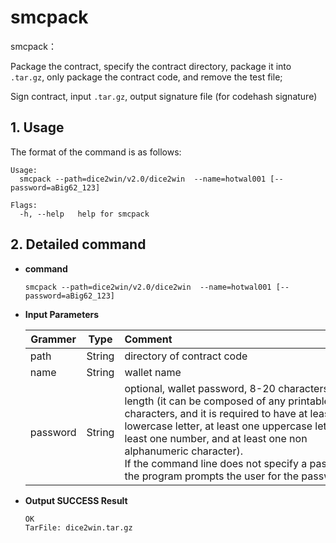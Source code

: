 
# smcpack

smcpack：

Package the contract, specify the contract directory, package it into `.tar.gz`, only package the contract code, and remove the test file;

Sign contract, input `.tar.gz`, output signature file (for codehash signature)

## 1. Usage

The format of the command is as follows:

```
Usage:
  smcpack --path=dice2win/v2.0/dice2win  --name=hotwal001 [--password=aBig62_123]

Flags:
  -h, --help   help for smcpack
```

## 2. Detailed command

- **command**

  ```
  smcpack --path=dice2win/v2.0/dice2win  --name=hotwal001 [--password=aBig62_123]
  ```

- **Input Parameters**

  | **Grammer** | **Type** | **Comment**&nbsp;&nbsp;&nbsp;&nbsp;&nbsp;&nbsp;&nbsp;&nbsp;&nbsp;&nbsp;&nbsp;&nbsp;&nbsp;&nbsp;&nbsp;&nbsp;&nbsp;&nbsp;&nbsp;&nbsp;&nbsp;&nbsp;&nbsp;&nbsp;&nbsp;&nbsp;&nbsp;&nbsp;&nbsp;&nbsp;&nbsp;&nbsp;&nbsp;&nbsp;&nbsp;&nbsp;&nbsp;&nbsp;&nbsp;&nbsp;&nbsp;&nbsp;&nbsp;&nbsp;&nbsp;&nbsp;&nbsp;&nbsp;&nbsp;&nbsp;&nbsp;&nbsp;&nbsp;&nbsp;&nbsp;&nbsp;&nbsp;&nbsp;&nbsp;&nbsp;&nbsp;&nbsp;&nbsp;&nbsp;&nbsp;&nbsp;&nbsp;&nbsp;&nbsp;&nbsp;&nbsp;&nbsp;&nbsp;&nbsp; |
  | -------- | :------: | ------------------------------------------------------------ |
  | path     |  String  | directory of contract code                                    |
  | name     |  String  | wallet name                                               |
  | password |  String  | optional, wallet password, 8-20 characters in length (it can be composed of any printable ASCII characters, and it is required to have at least one lowercase letter, at least one uppercase letter, at least one number, and at least one non alphanumeric character). <br>If the command line does not specify a password, the program prompts the user for the password. |

- **Output SUCCESS Result**

  ```
  OK
  TarFile: dice2win.tar.gz
  ```

